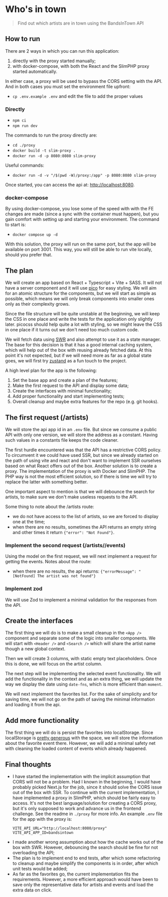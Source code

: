 # Who's in town

> Find out which artists are in town using the BandsInTown API

## How to run

There are 2 ways in which you can run this application:

1. directly with the proxy started manually;
2. with docker-compose, with both the React and the SlimPHP proxy started automatically.

In either case, a proxy will be used to bypass the CORS setting with the API. And in both cases you must set the environment file upfront:

- `cp .env.example .env` and edit the file to add the proper values

### Directly

- `npm ci`
- `npm run dev`

The commands to run the proxy directly are:

- `cd ./proxy`
- `docker build -t slim-proxy .`
- `docker run -d -p 8080:8080 slim-proxy`

Useful commands:

- `docker run -d -v "/$(pwd -W)/proxy:/app" -p 8080:8080 slim-proxy`

Once started, you can access the api at: [http://localhost:8080](http://localhost:8080).

### docker-compose

By using docker-compose, you lose some of the speed with with the FE changes are made (since a sync with the container must happen), but you gain comfort with setting up and starting your environment. The command to start is:

- `docker compose up -d`

With this solution, the proxy will run on the same port, but the app will be available on port 3001. This way, you will still be able to run vite locally, should you prefer that.

## The plan

We will create an app based on React + Typescript + Vite + SASS. It will not have a server component and it will use [pico](https://picocss.com/) for easy styling. We will aim for an atomic structure for the components, but we will start as simple as possible, which means we will only break components into smaller ones only as their complexity grows.

Since the file structure will be quite unstable at the beginning, we will keep the CSS in one place and write the tests for the application only slightly later. picocss should help quite a lot with styling, so we might leave the CSS in one place if it turns out we don't need too much custom code.

We will fetch data using [SWR](https://swr.vercel.app/) and also attempt to use it as a state manager. The base for this decision is that it has a good internal caching system, which will help out of the box with reusing already fetched data. At this point it's not expected, but if we will need more as far as a global state goes, we will first try [zustand](https://docs.pmnd.rs/zustand/getting-started/introduction) as a fun touch to the project.

A high level plan for the app is the following:

1. Set the base app and create a plan of the features;
2. Make the first request to the API and display some data;
3. Create the interfaces with minimal functionality;
4. Add proper functionality and start implementing tests;
5. Overall cleanup and maybe extra features for the repo (e.g. git hooks).

## The first request (/artists)

We will store the api app id in an `.env` file. But since we consume a public API with only one version, we will store the address as a constant. Having such values in a constants file keeps the code cleaner.

The first hurdle encountered was that the API has a restrictive CORS policy. To circumvent it we could have used SSR, but since we already started on the path of using vite and react and don't want to implement SSR ourselves based on what React offers out of the box. Another solution is to create a proxy. The implementation of the proxy is with Docker and SlimPHP. The PHP way is not the most efficient solution, so if there is time we will try to replace the latter with something better.

One important aspect to mention is that we will debounce the search for artists, to make sure we don't make useless requests to the API.

Some thing to note about the /artists route:

- we do not have access to the list of artists, so we are forced to display one at the time;
- when there are no results, sometimes the API returns an empty string and other times it return `{"error": "Not Found"}`.

### Implement the second request (/artists/<artistName>/events)

Using the model on the first request, we will next implement a request for getting the events. Notes about the route:

- when there are no results, the api returns: `{"errorMessage": "[NotFound] The artist was not found"}`

### Implement zod

We will use Zod to implement a minimal validation for the responses from the API.

## Create the interfaces

The first thing we will do is to make a small cleanup in the `<App />` component and separate some of the logic into smaller components. We will start with `<Header />` and `<Search />` which will share the artist name though a new global context.

Then we will create 3 columns, with static empty text placeholders. Once this is done, we will focus on the artist column.

The next step will be implementing the selected event functionality. We will add the functionality in the context and as an extra thing, we will update the way we display the date using `date-fns`, which is more efficient than `moment`.

We will next implement the favorites list. For the sake of simplicity and for saving time, we will not go on the path of saving the minimal information and loading it from the api.

## Add more functionality

The first thing we will do is persist the favorites into localStorage. Since localStorage is [pretty generous](https://web.dev/articles/storage-for-the-web#:%7E:text=LocalStorage%20should%20be%20avoided%20because,web%20workers%20or%20service%20workers) with the space, we will store the information about the favorite event there. However, we will add a minimal safety net with cleaning the loaded content of events which already happened.

## Final thoughts

- I have started the implementation with the implicit assumption that CORS will not be a problem. Had I known in the beginning, I would have probably picked Next.js for the job, since it should solve the CORS issue out of the box with SSR. To continue with the current implementation, I have implemented a proxy in SlimPHP, which should be fairly easy to access. It's not the best language/solution for creating a CORS proxy, but it's only supposed to work and advance us in the frontend challenge. See the readme in `./proxy` for more info. An example `.env` file for the app with the proxy is:
  ```
  VITE_API_URL="http://localhost:8080/proxy"
  VITE_API_APP_ID=bandsintown
  ```
- I made another wrong assumption about how the cache works out of the box with SWR. However, debouncing the search should be fine for not overloading the API;
- The plan is to implement end to end tests, after which some refactoring to cleanup and maybe simplify the components is in order, after which unit tests would be added;
- As far as the favorites go, the current implementation fits the requirements. However, a more efficient approach would have been to save only the representative data for artists and events and load the extra data on click.
